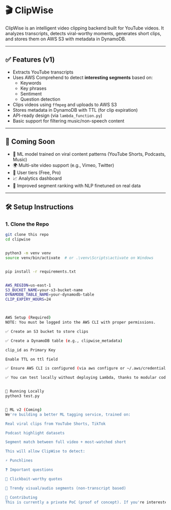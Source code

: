 # 🎬 ClipWise

ClipWise is an intelligent video clipping backend built for YouTube videos. It analyzes transcripts, detects viral-worthy moments, generates short clips, and stores them on AWS S3 with metadata in DynamoDB.

---

## ✅ Features (v1)

- Extracts YouTube transcripts
- Uses AWS Comprehend to detect **interesting segments** based on:
  - Keywords
  - Key phrases
  - Sentiment
  - Question detection
- Clips videos using `ffmpeg` and uploads to AWS S3
- Stores metadata in DynamoDB with TTL (for clip expiration)
- API-ready design (via `lambda_function.py`)
- Basic support for filtering music/non-speech content

---

## 🚧 Coming Soon

- 🎯 ML model trained on viral content patterns (YouTube Shorts, Podcasts, Music)
- 🌍 Multi-site video support (e.g., Vimeo, Twitter)
- 👥 User tiers (Free, Pro)
- 📈 Analytics dashboard
- 🧠 Improved segment ranking with NLP finetuned on real data

---

## 🛠️ Setup Instructions

### 1. Clone the Repo

```bash
git clone this repo
cd clipwise


python3 -m venv venv
source venv/bin/activate  # or .\venv\Scripts\activate on Windows


pip install -r requirements.txt


AWS_REGION=us-east-1
S3_BUCKET_NAME=your-s3-bucket-name
DYNAMODB_TABLE_NAME=your-dynamodb-table
CLIP_EXPIRY_HOURS=24



AWS Setup (Required)
NOTE: You must be logged into the AWS CLI with proper permissions.

✅ Create an S3 bucket to store clips

✅ Create a DynamoDB table (e.g., clipwise_metadata)

clip_id as Primary Key

Enable TTL on ttl field

✅ Ensure AWS CLI is configured (via aws configure or ~/.aws/credentials)

✅ You can test locally without deploying Lambda, thanks to modular code


🧪 Running Locally
python3 test.py


🧠 ML v2 (Coming)
We're building a better ML tagging service, trained on:

Real viral clips from YouTube Shorts, TikTok

Podcast highlight datasets

Segment match between full video + most-watched short

This will allow ClipWise to detect:

⚡ Punchlines

❓ Important questions

💬 Clickbait-worthy quotes

🧠 Trendy visual/audio segments (non-transcript based)

🙌 Contributing
This is currently a private PoC (proof of concept). If you're interested in contributing, reach out!